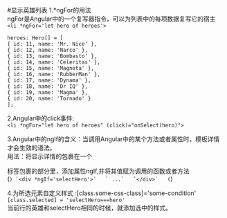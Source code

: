 #显示英雄列表
1.*ngFor的用法  
ngFor是Angular中的一个复写器指令，可以为列表中的每项数据复写它的宿主  
`<li *ngFor='let hero of heroes'>`  

`heroes: Hero[] = [`  
  `{ id: 11, name: 'Mr. Nice' },`  
  `{ id: 12, name: 'Narco' },`  
  `{ id: 13, name: 'Bombasto' },`  
  `{ id: 14, name: 'Celeritas' },`  
  `{ id: 15, name: 'Magneta' },`  
  `{ id: 16, name: 'RubberMan' },`  
  `{ id: 17, name: 'Dynama' },`  
  `{ id: 18, name: 'Dr IQ' },`  
  `{ id: 19, name: 'Magma' },`  
  `{ id: 20, name: 'Tornado' }`  
`];`  


2.Angular中的click事件:  
`<li *ngFor="let hero of heroes" (click)="onSelect(hero)">`  

3.Angular中的ngIf的含义：当调用Angular中的某个方法或者属性时，模板详情才会生效的语法。  
用法：将显示详情的<html>包裹在一个<div>标签包裹的部分里，添加属性ngIf,并将其值赋为调用的函数或者方法  
  (```)
  `<div *ngIf='selectHero'>`  
   ` ...`  
  `</div>`  
  (```)
  
4.为所选元素自定义样式 :[class.some-css-class]='some-condition' 
`[class.selected] = 'selectHero===hero'`  
当前行的英雄和selectHero相同的时候，就添加选中的样式。


  
